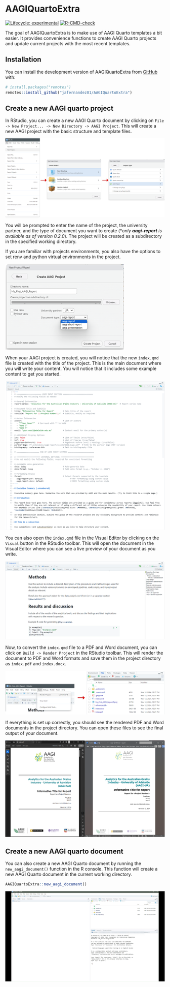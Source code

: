 
<!-- README.md is generated from README.Rmd. Please edit that file -->

# AAGIQuartoExtra

<!-- badges: start -->

[![Lifecycle:
experimental](https://img.shields.io/badge/lifecycle-experimental-orange.svg)](https://lifecycle.r-lib.org/articles/stages.html#experimental)
[![R-CMD-check](https://github.com/jafernandez01/AAGIQuartoExtra/actions/workflows/R-CMD-check.yaml/badge.svg)](https://github.com/jafernandez01/AAGIQuartoExtra/actions/workflows/R-CMD-check.yaml)

<!-- badges: end -->

The goal of AAGIQuartoExtra is to make use of AAGI Quarto templates a
bit easier. It provides convenience functions to create AAGI Quarto
projects and update current projects with the most recent templates.

## Installation

You can install the development version of AAGIQuartoExtra from
[GitHub](https://github.com/) with:

``` r
# install.packages("remotes")
remotes::install_github("jafernandez01/AAGIQuartoExtra")
```

## Create a new AAGI quarto project

In RStudio, you can create a new AAGI Quarto document by clicking on
`File -> New Project... -> New Directory -> AAGI Project`. This will
create a new AAGI project with the basic structure and template files.

![](man/figures/create_project_step1.png)

You will be prompted to enter the name of the project, the university
partner, and the type of document you want to create (\**only
**aagi-report** is available as of version 0.2.0*). The project will be
created as a subdirectory in the specified working directory.

If you are familiar with projects environments, you also have the
options to set renv and python virtual environments in the project.

<img src="man/figures/create_project_step2.png" width="374" />

When your AAGI project is created, you will notice that the new
`index.qmd` file is created with the title of the project. This is the
main document where you will write your content. You will notice that it
includes some example content to get you started.

![](man/figures/create_project_step3.png)

You can also open the `index.qmd` file in the Visual Editor by clicking
on the `Visual` button in the RStudio toolbar. This will open the
document in the Visual Editor where you can see a live preview of your
document as you write.

![](man/figures/create_project_step4.png)

Now, to convert the `index.qmd` file to a PDF and Word document, you can
click on `Build -> Render Project` in the RStudio toolbar. This will
render the document to PDF and Word formats and save them in the project
directory as `index.pdf` and `index.docx`.

![](man/figures/create_project_step5.png)

If everything is set up correctly, you should see the rendered PDF and
Word documents in the project directory. You can open these files to see
the final output of your document.

![](man/figures/create_project_step6.png)

## Create a new AAGI quarto document

You can also create a new AAGI Quarto document by running the
`new_aagi_document()` function in the R console. This function will
create a new AAGI Quarto document in the current working directory.

``` r
AAGIQuartoExtra::new_aagi_document()
```

<p align="center">
<img src="man/figures/recording_new_aagi_document.gif" alt="Video">
</p>

